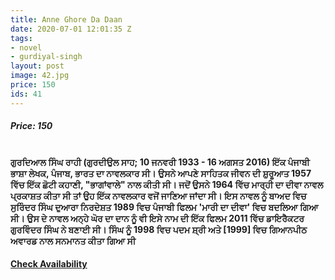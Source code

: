 ```yaml
---
title: Anne Ghore Da Daan
date: 2020-07-01 12:01:35 Z
tags:
- novel
- gurdiyal-singh
layout: post
image: 42.jpg
price: 150
ids: 41
---
```


<h5>Price: 150</h5><br>
<strong>
ਗੁਰਦਿਆਲ ਸਿੰਘ ਰਾਹੀ (ਗੁਰਦੀਉਲ ਸਾਹ; 10 ਜਨਵਰੀ 1933 - 16 ਅਗਸਤ 2016) ਇੱਕ ਪੰਜਾਬੀ ਭਾਸ਼ਾ ਲੇਖਕ, ਪੰਜਾਬ, ਭਾਰਤ ਦਾ ਨਾਵਲਕਾਰ ਸੀ। ਉਸਨੇ ਆਪਣੇ ਸਾਹਿਤਕ ਜੀਵਨ ਦੀ ਸ਼ੁਰੂਆਤ 1957 ਵਿੱਚ ਇੱਕ ਛੋਟੀ ਕਹਾਣੀ, "ਭਾਗਾਂਵਾਲੇ" ਨਾਲ ਕੀਤੀ ਸੀ।  ਜਦੋਂ ਉਸਨੇ 1964 ਵਿੱਚ ਮਾਰ੍ਹੀ ਦਾ ਦੀਵਾ ਨਾਵਲ ਪ੍ਰਕਾਸ਼ਤ ਕੀਤਾ ਸੀ ਤਾਂ ਉਹ ਇੱਕ ਨਾਵਲਕਾਰ ਵਜੋਂ ਜਾਣਿਆ ਜਾਂਦਾ ਸੀ। ਇਸ ਨਾਵਲ ਨੂੰ ਬਾਅਦ ਵਿਚ ਸੁਰਿੰਦਰ ਸਿੰਘ ਦੁਆਰਾ ਨਿਰਦੇਸ਼ਤ 1989 ਵਿਚ ਪੰਜਾਬੀ ਫਿਲਮ 'ਮਾਰੀ ਦਾ ਦੀਵਾ' ਵਿਚ ਬਦਲਿਆ ਗਿਆ ਸੀ। ਉਸ ਦੇ ਨਾਵਲ ਅਨ੍ਹੇ ਘੋਰ ਦਾ ਦਾਨ ਨੂੰ ਵੀ ਇਸੇ ਨਾਮ ਦੀ ਇੱਕ ਫਿਲਮ 2011 ਵਿੱਚ ਡਾਇਰੈਕਟਰ ਗੁਰਵਿੰਦਰ ਸਿੰਘ ਨੇ ਬਣਾਈ ਸੀ।  ਸਿੰਘ ਨੂੰ 1998 ਵਿਚ ਪਦਮ ਸ਼੍ਰੀ ਅਤੇ [1999] ਵਿਚ ਗਿਆਨਪੀਠ ਅਵਾਰਡ ਨਾਲ ਸਨਮਾਨਤ ਕੀਤਾ ਗਿਆ ਸੀ
</strong>
<h4><a class="add-cart cart1" href="{{ site.baseurl }}/books#41"><b>Check Availability</b></a></h4>






<body>
 <script src="{{ site.baseurl }}/js/main.js"></script>
 </body>


 